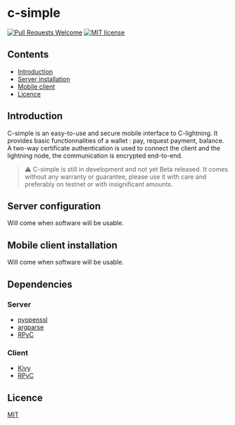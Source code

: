 # c-simple

[![Pull Requests Welcome](https://img.shields.io/badge/PRs-welcome-brightgreen.svg)](http://makeapullrequest.com)
[![MIT license](https://img.shields.io/github/license/darosior/c-simple.svg)](https://github.com/darosior/c-simple/blob/master/LICENSE)

## Contents

- [Introduction](#introduction)
- [Server installation](#server-configuration)
- [Mobile client](#mobile-client-installation)
- [Licence](#licence)

## Introduction

C-simple is an easy-to-use and secure mobile interface to C-lightning. It provides basic functionnalities of a wallet : pay, request payment, balance. A two-way certificate authentication is used to connect the client and the lightning node, the communication is encrypted end-to-end.
> ⚠️ C-simple is still in development and not yet Beta released. It comes without any warranty or guarantee,
> please use it with care and preferably on testnet or with insignificant amounts.

## Server configuration

Will come when software will be usable.

## Mobile client installation

Will come when software will be usable.

## Dependencies

### Server

- [pyopenssl](https://pypi.org/project/pyOpenSSL/)
- [argparse](https://pypi.org/project/argparse/)
- [RPyC](https://rpyc.readthedocs.io/en/latest/index.html)

### Client

- [Kivy](https://kivy.org/doc/stable/installation/installation-linux.html#installation-in-a-virtual-environment)
- [RPyC](https://rpyc.readthedocs.io/en/latest/index.html)


## Licence

[MIT](LICENSE)
